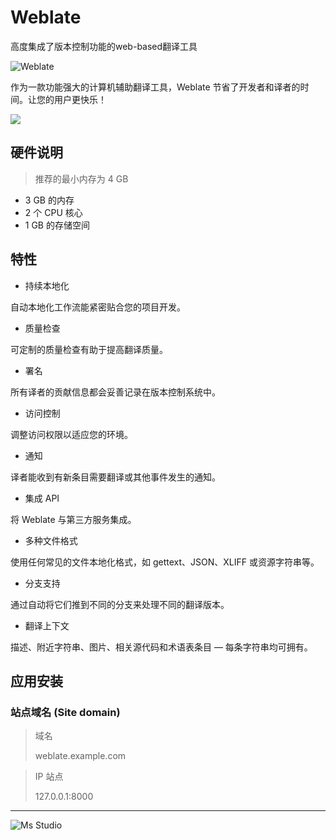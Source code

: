# Weblate

高度集成了版本控制功能的web-based翻译工具

![Weblate](https://file.lifebus.top/imgs/weblate_cover.png)

作为一款功能强大的计算机辅助翻译工具，Weblate 节省了开发者和译者的时间。让您的用户更快乐！

![](https://img.shields.io/badge/%E6%96%B0%E7%96%86%E8%90%8C%E6%A3%AE%E8%BD%AF%E4%BB%B6%E5%BC%80%E5%8F%91%E5%B7%A5%E4%BD%9C%E5%AE%A4-%E6%8F%90%E4%BE%9B%E6%8A%80%E6%9C%AF%E6%94%AF%E6%8C%81-blue)

## 硬件说明

> 推荐的最小内存为 4 GB

+ 3 GB 的内存
+ 2 个 CPU 核心
+ 1 GB 的存储空间

## 特性

+ 持续本地化

自动本地化工作流能紧密贴合您的项目开发。

+ 质量检查

可定制的质量检查有助于提高翻译质量。

+ 署名

所有译者的贡献信息都会妥善记录在版本控制系统中。

+ 访问控制

调整访问权限以适应您的环境。

+ 通知

译者能收到有新条目需要翻译或其他事件发生的通知。

+ 集成 API

将 Weblate 与第三方服务集成。

+ 多种文件格式

使用任何常见的文件本地化格式，如 gettext、JSON、XLIFF 或资源字符串等。

+ 分支支持

通过自动将它们推到不同的分支来处理不同的翻译版本。

+ 翻译上下文

描述、附近字符串、图片、相关源代码和术语表条目 — 每条字符串均可拥有。

## 应用安装

### 站点域名 (Site domain)

> 域名
>
> weblate.example.com

> IP 站点
>
> 127.0.0.1:8000

---

![Ms Studio](https://file.lifebus.top/imgs/ms_blank_001.png)

